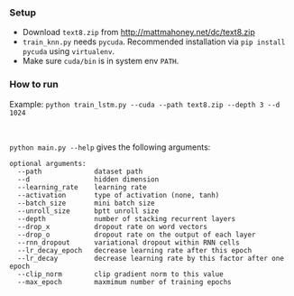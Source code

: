 ### Setup
  - Download `text8.zip` from http://mattmahoney.net/dc/text8.zip
  - `train_knn.py` needs `pycuda`. Recommended installation via `pip install pycuda` using `virtualenv`.
  - Make sure `cuda/bin` is in system env `PATH`.
  
### How to run

Example: `python train_lstm.py --cuda --path text8.zip --depth 3 --d 1024`

<br>

`python main.py --help` gives the following arguments:
```
optional arguments:
  --path             dataset path
  --d                hidden dimension
  --learning_rate    learning rate
  --activation       type of activation (none, tanh)
  --batch_size       mini batch size
  --unroll_size      bptt unroll size
  --depth            number of stacking recurrent layers
  --drop_x           dropout rate on word vectors
  --drop_o           dropout rate on the output of each layer
  --rnn_dropout      variational dropout within RNN cells
  --lr_decay_epoch   decrease learning rate after this epoch
  --lr_decay         decrease learning rate by this factor after one epoch
  --clip_norm        clip gradient norm to this value
  --max_epoch        maxmimum number of training epochs
```

